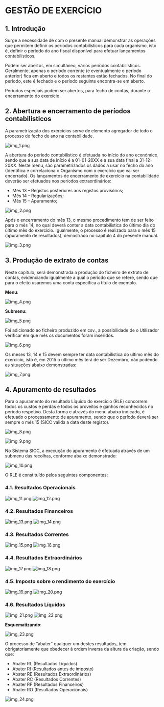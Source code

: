 # GESTÃO DE EXERCÍCIO

## 1. Introdução

Surge a necessidade de com o presente manual demonstrar as operações que permitem definir os períodos contabilísticos para cada organismo, isto é, definir o período do ano fiscal disponível para efetuar lançamentos contabilísticos.

Podem ser abertos, em simultâneo, vários períodos contabilísticos. Geralmente, apenas o período corrente (e eventualmente o período anterior) fica em aberto e todos os restantes estão fechados. No final do período, este é fechado e o período seguinte encontra-se em aberto.

Períodos especiais podem ser abertos, para fecho de contas, durante o encerramento do exercício.

## 2. Abertura e encerramento de períodos contabilísticos

A parametrização dos exercícios serve de elemento agregador de todo o processo de fecho de ano na contabilidade.

![img_1.png](https://spmssicc.github.io/pages/markdown/assets/gestao_exercicios/img_1.png)

A abertura do período contabilístico é efetuada no início do ano económico, sendo que a sua data de início é a 01-01-20XX e a sua data final a 31-12-20XX.
Neste menu, são parametrizados os dados a usar no fecho do ano (Identifica e correlaciona o Organismo com o exercício que vai ser encerrado). Os lançamentos de encerramento de exercício na contabilidade deverão ser efetuados nos períodos extraordinários:

-   Mês 13 – Registos posteriores aos registos provisórios;
-   Mês 14 – Regularizações;
-   Mês 15 – Apuramento;

![img_2.png](https://spmssicc.github.io/pages/markdown/assets/gestao_exercicios/img_2.png)

Após o encerramento do mês 13, o mesmo procedimento tem de ser feito para o mês 14, no qual deverá conter a data contabilística do último dia do último mês do exercício. Igualmente, o processo é realizado para o mês 15 (apuramento de resultados), demostrado no capítulo 4 do presente manual.

![img_3.png](https://spmssicc.github.io/pages/markdown/assets/gestao_exercicios/img_3.png)

## 3. Produção de extrato de contas

Neste capítulo, será demonstrada a produção do ficheiro de extrato de contas, evidenciando igualmente a qual o período que se refere, sendo que para o efeito usaremos uma conta específica a título de exemplo.

**Menu:**

![img_4.png](https://spmssicc.github.io/pages/markdown/assets/gestao_exercicios/img_4.png)

**Submenu:**

![img_5.png](https://spmssicc.github.io/pages/markdown/assets/gestao_exercicios/img_5.png)

Foi adicionado ao ficheiro produzido em csv., a possibilidade de o Utilizador verificar em que mês os documentos foram inseridos.

![img_6.png](https://spmssicc.github.io/pages/markdown/assets/gestao_exercicios/img_6.png)

Os meses 13, 14 e 15 devem sempre ter data contabilística do ultimo mês do exercício, isto é, em 2015 o ultimo mês terá de ser Dezembro, não podendo as situações abaixo demonstradas:

![img_7.png](https://spmssicc.github.io/pages/markdown/assets/gestao_exercicios/img_7.png)

## 4. Apuramento de resultados

Para o apuramento do resultado Líquido do exercício (RLE) concorrem todos os custos e perdas e todos os proveitos e ganhos reconhecidos no período respetivo.
Desta forma e através do menu abaixo indicado, é efetuado o processamento de apuramento, sendo que o período deverá ser sempre o mês 15 (SICC valida a data deste registo).

![img_8.png](https://spmssicc.github.io/pages/markdown/assets/gestao_exercicios/img_8.png)

![img_9.png](https://spmssicc.github.io/pages/markdown/assets/gestao_exercicios/img_9.png)

No Sistema SICC, a execução do apuramento é efetuada através de um submenu das recolhas, conforme abaixo demonstrado:

![img_10.png](https://spmssicc.github.io/pages/markdown/assets/gestao_exercicios/img_10.png)

O RLE é constituído pelos seguintes componentes:

### 4.1. Resultados Operacionais

![img_11.png](https://spmssicc.github.io/pages/markdown/assets/gestao_exercicios/img_11.png)
![img_12.png](https://spmssicc.github.io/pages/markdown/assets/gestao_exercicios/img_12.png)

### 4.2. Resultados Financeiros

![img_13.png](https://spmssicc.github.io/pages/markdown/assets/gestao_exercicios/img_13.png)
![img_14.png](https://spmssicc.github.io/pages/markdown/assets/gestao_exercicios/img_14.png)

### 4.3. Resultados Correntes

![img_15.png](https://spmssicc.github.io/pages/markdown/assets/gestao_exercicios/img_15.png)
![img_16.png](https://spmssicc.github.io/pages/markdown/assets/gestao_exercicios/img_16.png)

### 4.4. Resultados Extraordinários

![img_17.png](https://spmssicc.github.io/pages/markdown/assets/gestao_exercicios/img_17.png)
![img_18.png](https://spmssicc.github.io/pages/markdown/assets/gestao_exercicios/img_18.png)

### 4.5. Imposto sobre o rendimento do exercício

![img_19.png](https://spmssicc.github.io/pages/markdown/assets/gestao_exercicios/img_19.png)
![img_20.png](https://spmssicc.github.io/pages/markdown/assets/gestao_exercicios/img_20.png)

### 4.6. Resultados Líquidos

![img_21.png](https://spmssicc.github.io/pages/markdown/assets/gestao_exercicios/img_21.png)
![img_22.png](https://spmssicc.github.io/pages/markdown/assets/gestao_exercicios/img_22.png)

**Esquematizando:**

![img_23.png](https://spmssicc.github.io/pages/markdown/assets/gestao_exercicios/img_23.png)

O processo de “abater” qualquer um destes resultados, tem obrigatoriamente que obedecer à ordem inversa da altura da criação, sendo que:

-   Abater RL (Resultados Líquidos)
-   Abater RI (Resultados antes de imposto)
-   Abater RE (Resultados Extraordinários)
-   Abater RC (Resultados Correntes)
-   Abater RF (Resultados Financeiros)
-   Abater RO (Resultados Operacionais)

![img_24.png](https://spmssicc.github.io/pages/markdown/assets/gestao_exercicios/img_24.png)
